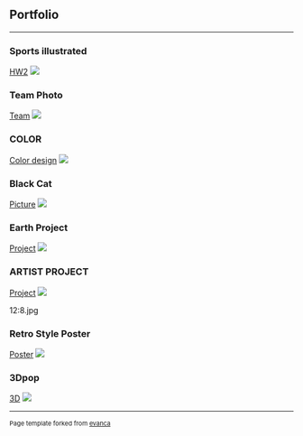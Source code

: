 ## Portfolio

---


### Sports illustrated 

[HW2](/sample_page)
<img src="images/HWsportsIllustrated.JPG?raw=true"/>


### Team Photo

[Team](/sample_page)
<img src="images/Amatfb.jpg?raw=true"/>

### COLOR

[Color design](/sample_page)
<img src="images/Screen Shot 2021-12-06 at 1.39.58 PM.png?raw=true"/>

### Black Cat

[Picture](/sample_page)
<img src="images/Screen Shot 2021-12-08 at 10.42.51 AM.png?raw=true"/>


### Earth Project

[Project](/sample_page)
<img src="images/EarthProject.jpg?raw=true"/>


### ARTIST PROJECT

[Project](/sample_page)
<img src="images/POSTY.jpg?raw=true"/>


12:8.jpg

### Retro Style Poster

[Poster](/sample_page)
<img src="images/12:8.jpg?raw=true"/>


### 3Dpop

[3D](/sample_page)
<img src="images/3Dpopt2.jpg?raw=true"/>


---
<p style="font-size:11px">Page template forked from <a href="https://github.com/evanca/quick-portfolio">evanca</a></p>
<!-- Remove above link if you don't want to attibute -->
